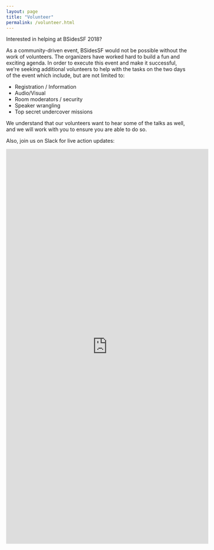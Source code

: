 ```yaml
---
layout: page
title: "Volunteer"
permalink: /volunteer.html
--- 
```


Interested in helping at BSidesSF 2018?

As a community-driven event, BSidesSF would not be possible without the work of volunteers. The organizers have worked hard to build a fun and exciting agenda. In order to execute this event and make it successful, we're seeking additional volunteers to help with the tasks on the two days of the event which include, but are not limited to:

* Registration / Information
* Audio/Visual
* Room moderators / security
* Speaker wrangling
* Top secret undercover missions

We understand that our volunteers want to hear some of the talks as well, and we will work with you to ensure you are able to do so.

Also, join us on Slack for live action updates:
<script async defer src="https://bsidessf-slack.herokuapp.com/slackin.js?large"></script>

<script type="text/javascript" src="https://www.cervistech.com/acts/javascript/resize.js"></script>
<iframe id="myFrame" name="myFrame" src="https://www.cervistech.com/acts/webreg/eventwebreglist.php?org_id=0235" width="550" height="1075" frameborder="0"></iframe>

